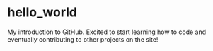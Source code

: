 # hello_world
My introduction to GitHub.
Excited to start learning how to code and eventually contributing to other projects on the site!
